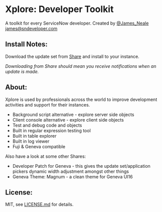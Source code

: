 # Xplore: Developer Toolkit
A toolkit for every ServiceNow developer.
Created by [@James_Neale](https://twitter.com/@James_Neale) <james@sndeveloper.com>

## Install Notes:
Download the update set from
 [Share](https://share.servicenow.com/app.do#/detailV2/c42105f2e1581a007c390227ffa71e61/overview)
 and install to your instance.

_Downloading from Share should mean you receive notifications when an update is made._

## About:
Xplore is used by professionals across the world to improve development
activities and support for their instances.

- Background script alternative - explore server side objects
- Client console alternative - explore client side objects
- Test and debug code and objects
- Built in regular expression testing tool
- Built in table explorer
- Built in log viewer
- Fuji & Geneva compatible

Also have a look at some other Shares:
- Developer Patch for Geneva - this gives the update set/application pickers dynamic width adjustment amongst other things
- Geneva Theme: Magnum - a clean theme for Geneva UI16

## License:

MIT, see [LICENSE.md](https://github.com/sn-developer/xplore/blob/master/LICENSE.md) for details.
